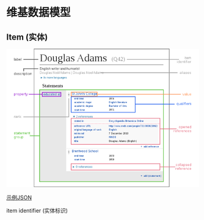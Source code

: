 # 维基数据模型

## Item (实体)

![维基数据模型](/images/Datamodel_in_Wikidata.png)

[示例JSON](/json/Q42.json)

item identifier (实体标识)
